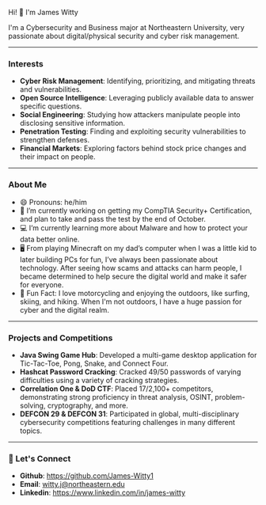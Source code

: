 Hi! 👋 I'm James Witty

I'm a Cybersecurity and Business major at Northeastern University, very passionate about digital/physical security and cyber risk management. 

-----
### Interests

- **Cyber Risk Management**: Identifying, prioritizing, and mitigating threats and vulnerabilities.
- **Open Source Intelligence**: Leveraging publicly available data to answer specific questions.
- **Social Engineering**: Studying how attackers manipulate people into disclosing sensitive information.
- **Penetration Testing**: Finding and exploiting security vulnerabilities to strengthen defenses.
- **Financial Markets**: Exploring factors behind stock price changes and their impact on people.

-----
### About Me
- 😄 Pronouns: he/him
- 🔐 I’m currently working on getting my CompTIA Security+ Certification, and plan to take and pass the test by the end of October.
- 💻 I’m currently learning more about Malware and how to protect your data better online.
- 🖥️ From playing Minecraft on my dad’s computer when I was a little kid to later building PCs for fun, I’ve always been passionate about technology. After seeing how scams and attacks can harm people, I became determined to help secure the digital world and make it safer for everyone.
- 🌅 Fun Fact: I love motorcycling and enjoying the outdoors, like surfing, skiing, and hiking. When I'm not outdoors, I have a huge passion for cyber and the digital realm.

-----
### Projects and Competitions
- **Java Swing Game Hub**: Developed a multi-game desktop application for Tic-Tac-Toe, Pong, Snake, and Connect Four.
- **Hashcat Password Cracking**: Cracked 49/50 passwords of varying difficulties using a variety of cracking strategies.
- **Correlation One & DoD CTF**: Placed 17/2,100+ competitors, demonstrating
strong proficiency in threat analysis, OSINT, problem-solving, cryptography, and more.
- **DEFCON 29 & DEFCON 31**: Participated in global, multi-disciplinary cybersecurity competitions featuring challenges in many different topics.

-----
### 🔗 Let's Connect

- **Github**: https://github.com/James-Witty1
- **Email**: witty.j@northeastern.edu 
- **Linkedin**: https://www.linkedin.com/in/james-witty

